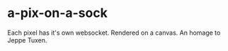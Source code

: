# a-pix-on-a-sock
Each pixel has it's own websocket. Rendered on a canvas. An homage to Jeppe Tuxen.
